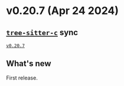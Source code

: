 # v0.20.7 (Apr 24 2024)

## [`tree-sitter-c`] sync

[`v0.20.7`](https://github.com/tree-sitter/tree-sitter-c/releases/tag/v0.20.7)

## What's new

First release.

[`tree-sitter-c`]: https://github.com/tree-sitter/tree-sitter-c

